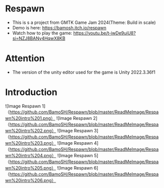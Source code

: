 # Respawn

* This is s a project from GMTK Game Jam 2024(Theme: Build in scale)
* Demo is here: https://bamosh.itch.io/respawn
* Watch how to play the game: https://youtu.be/t-iwDe9uiU8?si=NZJ8BANy4HqwX8KB

# Attention

+ The version of the unity editor used for the game is Unity 2022.3.36f1

# Introduction

![Image Respawn 1]（https://github.com/BamoSH/Respawn/blob/master/ReadMeImage/Respawn%20intro%201.png）
![Image Respawn 2]（https://github.com/BamoSH/Respawn/blob/master/ReadMeImage/Respawn%20intro%202.png）
![Image Respawn 3]（https://github.com/BamoSH/Respawn/blob/master/ReadMeImage/Respawn%20intro%203.png）
![Image Respawn 4]（https://github.com/BamoSH/Respawn/blob/master/ReadMeImage/Respawn%20intro%204.png）
![Image Respawn 5]（https://github.com/BamoSH/Respawn/blob/master/ReadMeImage/Respawn%20intro%205.png）
![Image Respawn 6]（https://github.com/BamoSH/Respawn/blob/master/ReadMeImage/Respawn%20intro%206.png）
